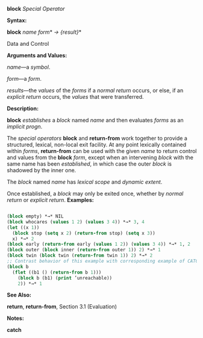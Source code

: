 **block** *Special Operator* 



**Syntax:** 



**block** *name form*\* *→ \{result\}*\* 



Data and Control 











**Arguments and Values:** 



*name*—a *symbol*. 



*form*—a *form*. 



*results*—the *values* of the *forms* if a *normal return* occurs, or else, if an *explicit return* occurs, the *values* that were transferred. 



**Description:** 



**block** *establishes* a *block* named *name* and then evaluates *forms* as an *implicit progn*. 



The *special operators* **block** and **return-from** work together to provide a structured, lexical, non-local exit facility. At any point lexically contained within *forms*, **return-from** can be used with the given *name* to return control and values from the **block** *form*, except when an intervening *block* with the same name has been *established*, in which case the outer *block* is shadowed by the inner one. 



The *block* named *name* has *lexical scope* and *dynamic extent*. 



Once established, a *block* may only be exited once, whether by *normal return* or *explicit return*. **Examples:**
```lisp

(block empty) *→* NIL 
(block whocares (values 1 2) (values 3 4)) *→* 3, 4 
(let ((x 1)) 
  (block stop (setq x 2) (return-from stop) (setq x 3)) 
  x) *→* 2 
(block early (return-from early (values 1 2)) (values 3 4)) *→* 1, 2 
(block outer (block inner (return-from outer 1)) 2) *→* 1 
(block twin (block twin (return-from twin 1)) 2) *→* 2 
;; Contrast behavior of this example with corresponding example of CATCH. 
(block b 
  (flet ((b1 () (return-from b 1))) 
    (block b (b1) (print ’unreachable)) 
    2)) *→* 1 

```
**See Also:** 



**return**, **return-from**, Section 3.1 (Evaluation) 



**Notes:** 















**catch** 



